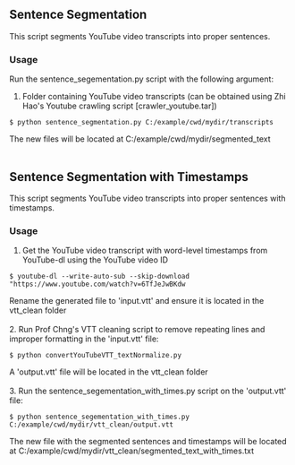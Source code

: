 ## Sentence Segmentation
This script segments YouTube video transcripts into proper sentences.
<br/>

### Usage
Run the sentence_segementation.py script with the following argument:
1. Folder containing YouTube video transcripts (can be obtained using Zhi Hao's Youtube crawling script [crawler_youtube.tar])
```
$ python sentence_segmentation.py C:/example/cwd/mydir/transcripts
```
The new files will be located at C:/example/cwd/mydir/segmented_text
<br/>
<br/>

## Sentence Segmentation with Timestamps
This script segments YouTube video transcripts into proper sentences with timestamps.
<br/>

### Usage
1. Get the YouTube video transcript with word-level timestamps from YouTube-dl using the YouTube video ID
```
$ youtube-dl --write-auto-sub --skip-download "https://www.youtube.com/watch?v=6TfJeJwBKdw
```
Rename the generated file to 'input.vtt' and ensure it is located in the vtt_clean folder
<br/>
<br/>
2. Run Prof Chng's VTT cleaning script to remove repeating lines and improper formatting in the 'input.vtt' file:
```
$ python convertYouTubeVTT_textNormalize.py 
```
A 'output.vtt' file will be located in the vtt_clean folder
<br/>
<br/>
3. Run the sentence_segementation_with_times.py script on the 'output.vtt' file:
```
$ python sentence_segementation_with_times.py C:/example/cwd/mydir/vtt_clean/output.vtt
```
The new file with the segmented sentences and timestamps will be located at C:/example/cwd/mydir/vtt_clean/segmented_text_with_times.txt
